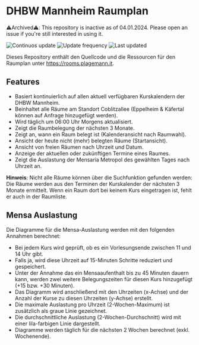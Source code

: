 # DHBW Mannheim Raumplan

⚠️Archived⚠️: This repository is inactive as of 04.01.2024. Please open an issue if you're still interested in using it.

![Continuos update](https://github.com/antonplagemann/dhbw-room-plan/actions/workflows/update-room-plan.yml/badge.svg)
![Update frequency](https://img.shields.io/badge/Update%20frequency-daily-informational)
![Last updated](https://img.shields.io/badge/dynamic/json?color=blueviolet&label=Last%20update&query=%24.last_updated&url=https%3A%2F%2Fraw.githubusercontent.com%2Fantonplagemann%2Fdhbw-room-plan%2Fmain%2Fsrc%2Fassets%2Frooms.json)

Dieses Repository enthält den Quellcode und die Ressourcen für den Raumplan unter <https://rooms.plagemann.it>.

## Features

- Basiert kontinuierlich auf allen aktuell verfügbaren Kurskalendern der DHBW Mannheim.
- Beinhaltet alle Räume am Standort Coblitzallee (Eppelheim & Käfertal können auf Anfrage hinzugefügt werden).
- Wird täglich um 06:00 Uhr Morgens aktualisiert.
- Zeigt die Raumbelegung der nächsten 3 Monate.
- Zeigt an, wann ein Raum belegt ist (Kalenderansicht nach Raumwahl).
- Ansicht der heute nicht (mehr) belegten Räume (Startansicht).
- Ansicht von freien Räumen nach Uhrzeit und Datum.
- Anzeige der aktuellen oder zukünftigen Termine eines Raumes.
- Zeigt die Auslastung der Mensaria Metropol des gewählten Tages nach Uhrzeit an.

**Hinweis**: Nicht alle Räume können über die Suchfunktion gefunden werden: Die Räume werden aus den Terminen der Kurskalender der nächsten 3 Monate ermittelt. Wenn ein Raum dort bei keinem Kurs eingetragen ist, fehlt er auch in der Raumliste.

## Mensa Auslastung

Die Diagramme für die Mensa-Auslastung werden mit den folgenden Annahmen berechnet:

- Bei jedem Kurs wird geprüft, ob es ein Vorlesungsende zwischen 11 und 14 Uhr gibt.
- Falls ja, wird diese Uhrzeit auf 15-Minuten Schritte reduziert und gespeichert.
- Unter der Annahme das ein Mensaaufenthalt bis zu 45 Minuten dauern kann, werden zwei weitere Belegungszeiten für diesen Kurs hinzugefügt (+15 bzw. +30 Minuten).
- Das Diagramm wird anschließend mit den Uhrzeiten (x-Achse) und der Anzahl der Kurse zu diesen Uhrzeiten (y-Achse) erstellt.
- Die maximale Auslastung pro Uhrzeit (2-Wochen-Maximum) ist zusätzlich als graue Linie gezeichnet.
- Die durchschnittliche Auslastung (2-Wochen-Durchschnitt) wird mit einer lila-farbigen Linie dargestellt.
- Diagramme werden täglich für die nächsten 2 Wochen berechnet (exkl. Wochenende).
